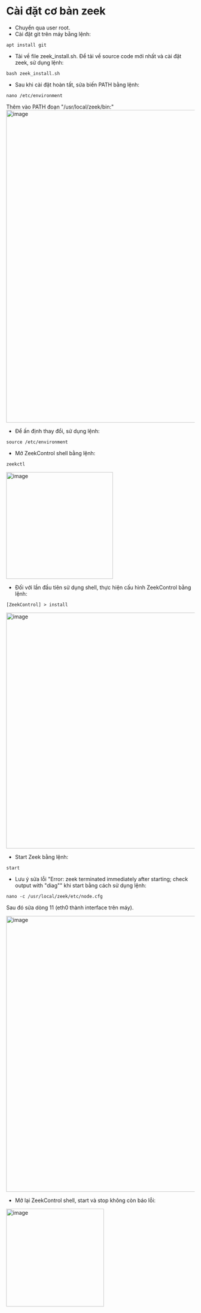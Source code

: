 # Cài đặt cơ bản zeek
- Chuyển qua user root.
- Cài đặt git trên máy bằng lệnh:
```
apt install git
```
- Tải về file zeek_install.sh. Để tải về source code mới nhất và cài đặt zeek, sử dụng lệnh:
```
bash zeek_install.sh
```
- Sau khi cài đặt hoàn tất, sửa biến PATH bằng lệnh:
```
nano /etc/environment
```
Thêm vào PATH đoạn "/usr/local/zeek/bin:"
<img width="834" alt="image" src="https://user-images.githubusercontent.com/41882267/91059838-69822680-e654-11ea-91c8-1b0acfd71453.png">

- Để ấn định thay đổi, sử dụng lệnh:
```
source /etc/environment
```
- Mở ZeekControl shell bằng lệnh:
```
zeekctl
```
<img width="285" alt="image" src="https://user-images.githubusercontent.com/41882267/91052326-8108e180-e64b-11ea-96f4-dfeb10d11ac9.png">

- Đối với lần đầu tiên sử dụng shell, thực hiện cấu hình ZeekControl bằng lệnh:
```
[ZeekControl] > install
```
<img width="629" alt="image" src="https://user-images.githubusercontent.com/41882267/91044186-10f45e80-e63f-11ea-992c-091bd132d868.png">

- Start Zeek bằng lệnh:
```
start
```

- Lưu ý sửa lỗi "Error: zeek terminated immediately after starting; check output with "diag"" khi start bằng cách sử dụng lệnh:
```
nano -c /usr/local/zeek/etc/node.cfg
```
Sau đó sửa dòng 11 (eth0 thành interface trên máy).

<img width="736" alt="image" src="https://user-images.githubusercontent.com/41882267/91049020-bbbc4b00-e646-11ea-91ee-b3c335c33d01.png">

- Mở lại ZeekControl shell, start và stop không còn báo lỗi:

<img width="261" alt="image" src="https://user-images.githubusercontent.com/41882267/91048635-20c37100-e646-11ea-89d8-9988f6f9ca29.png">

